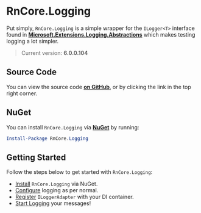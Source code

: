 # RnCore.Logging

Put simply, `RnCore.Logging` is a simple wrapper for the `ILogger<T>` interface found in **[Microsoft.Extensions.Logging.Abstractions](https://www.nuget.org/packages/Microsoft.Extensions.Logging.Abstractions)** which makes testing logging a lot simpler.

> Current version: **6.0.0.104**

## Source Code
You can view the source code **[on GitHub](https://github.com/rniemand/RnCore.Logging)**, or by clicking the link in the top right corner.

## NuGet
You can install `RnCore.Logging` via **[NuGet](https://www.nuget.org/packages/RnCore.Logging/)** by running:

```powershell
Install-Package RnCore.Logging
```

## Getting Started
Follow the steps below to get started with `RnCore.Logging`:

- [Install](./installation.md) `RnCore.Logging` via NuGet.
- [Configure](./configuration.md) logging as per normal.
- [Register](./registration.md) `ILoggerAdapter` with your DI container.
- [Start Logging](./usage.md) your messages!
